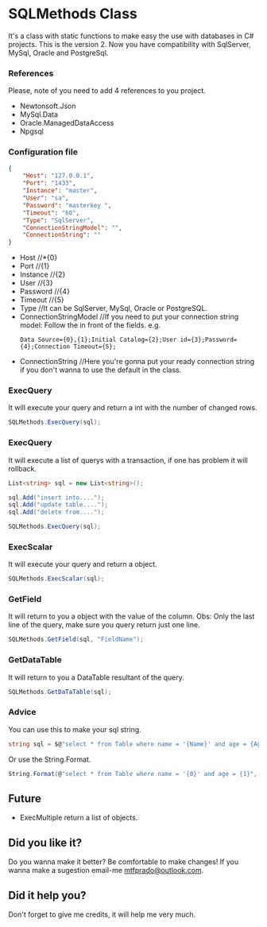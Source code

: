 # SQLMethods Class

It's a class with static functions to make easy the use with databases in C# projects.
This is the version 2. Now you have compatibility with SqlServer, MySql, Oracle and PostgreSql.

### References

Please, note of you need to add 4 references to you project.

* Newtonsoft.Json
* MySql.Data
* Oracle.ManagedDataAccess
* Npgsql

### Configuration file

```JSON
{
    "Host": "127.0.0.1",
    "Port": "1433", 
    "Instance": "master",
    "User": "sa", 
    "Password": "masterkey ",
    "Timeout": "60", 
    "Type": "SqlServer", 
    "ConnectionStringModel": "",
    "ConnectionString": "" 
}
```

* Host //*{0}
* Port //{1}
* Instance //{2}
* User //{3}
* Password //{4}
* Timeout //{5}
* Type //It can be SqlServer, MySql, Oracle or PostgreSQL.
* ConnectionStringModel //If you need to put your connection string model: Follow the in front of the fields. e.g. 
    ```
    Data Source={0},{1};Initial Catalog={2};User id={3};Password={4};Connection Timeout={5};
    ```
* ConnectionString //Here you're gonna put your ready connection string if you don't wanna to use the default in the class.

### ExecQuery

It will execute your query and return a int with the number of changed rows.

```C#
SQLMethods.ExecQuery(sql);
```

### ExecQuery

It will execute a list of querys with a transaction, if one has problem it will rollback.

```C#
List<string> sql = new List<string>();

sql.Add("insert into....");
sql.Add("update table....");
sql.Add("delete from....");

SQLMethods.ExecQuery(sql);
```

### ExecScalar

It will execute your query and return a object.

```C#
SQLMethods.ExecScalar(sql);
```

### GetField

It will return to you a object with the value of the column. 
Obs: Only the last line of the query, make sure you query return just one line. 

```C#
SQLMethods.GetField(sql, "FieldName");
```

### GetDataTable

It will return to you a DataTable resultant of the query.

```C#
SQLMethods.GetDaTaTable(sql);
```

### Advice

You can use this to make your sql string.

```C#
string sql = $@"select * from Table where name = '{Name}' and age = {Age}");
```

Or use the String.Format.

```C#
String.Format(@"select * from Table where name = '{0}' and age = {1}", Name, Age);
```


## Future

* ExecMultiple return a list of objects.


## Did you like it?

Do you wanna make it better? Be comfortable to make changes!
If you wanna make a sugestion email-me mtfprado@outlook.com.

## Did it help you?

Don't forget to give me credits, it will help me very much.

